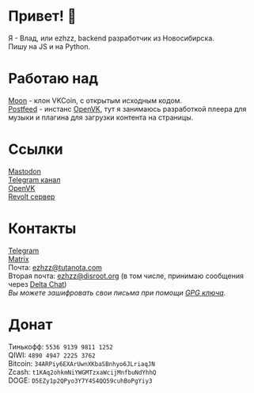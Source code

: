 # Привет! 👋
Я - Влад, или ezhzz, backend разработчик из Новосибирска.<br>
Пишу на JS и на Python.
# Работаю над
[Moon](https://github.com/Moon-wallet) - клон VKCoin, с открытым исходным кодом.<br>
[Postfeed](https://t.me/postfeeds) - инстанс [OpenVK](https://github.com/openvk/openvk), тут я занимаюсь разработкой плеера для музыки и плагина для загрузки контента на страницы. 
# Ссылки
<a rel="me" href="https://ru.social/@ezhzz">Mastodon</a><br>
[Telegram канал](https://t.me/ezhzz)<br>
[OpenVK](https://openvk.su/ezhzz)<br>
[Revolt сервер](https://app.revolt.chat/invite/gZ8NHxgW)<br>
# Контакты
[Telegram](https://t.me/ezhzzz)<br>
[Matrix](https://matrix.to/#/@skywalker1:matrix.org)<br>
Почта: ezhzz@tutanota.com<br>
Вторая почта: ezhzz@disroot.org (в том числе, принимаю сообщения через [Delta Chat](https://delta.chat))<br>
_Вы можете зашифровать свои письма при помощи [GPG ключа](https://ezhzz.ru/ezhzz.gpg)._
# Донат
Тинькофф: `5536 9139 9811 1252`<br>
QIWI: `4890 4947 2225 3762`<br>
Bitcoin: `34ARPiy6EXArUwnXKbaSBnhyo6JLriaqJN`<br>
Zcash: `t1KAq2ohkmNiYWGMTzxaWcijMnfbuNdYhhQ`<br>
DOGE: `D5EZy1p2QPyo3Y7Y4S4QQ59cuhBoPgYiy3`

